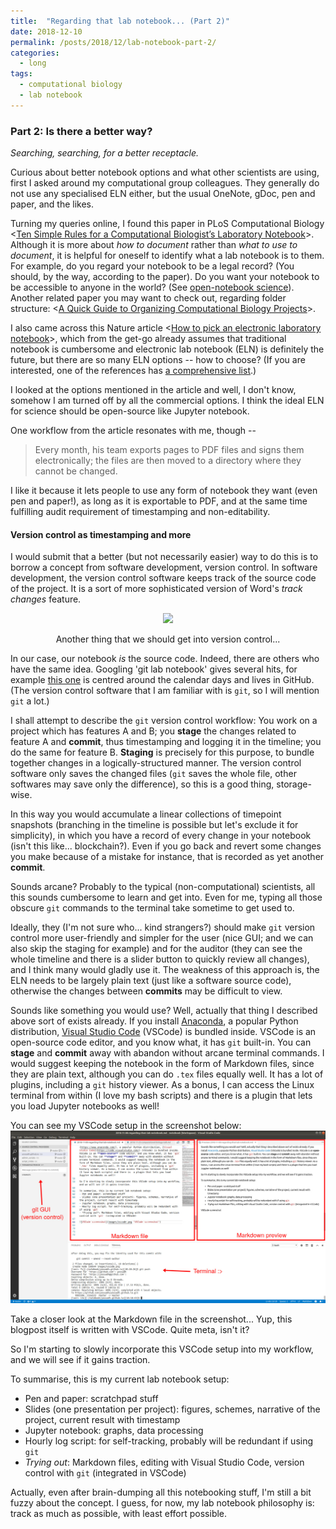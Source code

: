 ```yaml
---
title:  "Regarding that lab notebook... (Part 2)"
date: 2018-12-10
permalink: /posts/2018/12/lab-notebook-part-2/
categories: 
  - long
tags:
  - computational biology
  - lab notebook
---
```

### Part 2: Is there a better way?  
*Searching, searching, for a better receptacle.*

Curious about better notebook options and what other scientists are using, first I asked around my computational group colleagues. They generally do not use any specialised ELN either, but the usual OneNote, gDoc, pen and paper, and the likes.

Turning my queries online, I found this paper in PLoS Computational Biology <[Ten Simple Rules for a Computational Biologist’s Laboratory Notebook](https://journals.plos.org/ploscompbiol/article?id=10.1371/journal.pcbi.1004385)>. Although it is more about *how to document* rather than *what to use to document*, it is helpful for oneself to identify what a lab notebook is to them. For example, do you regard your notebook to be a legal record? (You should, by the way, according to the paper). Do you want your notebook to be accessible to anyone in the world? (See [open-notebook science](https://en.wikipedia.org/wiki/Open-notebook_science)). Another related paper you may want to check out, regarding folder structure: <[A Quick Guide to Organizing Computational Biology Projects](https://journals.plos.org/ploscompbiol/article?id=10.1371/journal.pcbi.1000424)>.  

I also came across this Nature article <[How to pick an electronic laboratory notebook](https://www.nature.com/articles/d41586-018-05895-3)>, which from the get-go already assumes that traditional notebook is cumbersome and electronic lab notebook (ELN) is definitely the future, but there are so many ELN options -- how to choose? (If you are interested, one of the references has [a comprehensive list](http://www.atriumresearch.com/eln.html).)

I looked at the options mentioned in the article and well, I don't know, somehow I am turned off by all the commercial options. I think the ideal ELN for science should be open-source like Jupyter notebook.

One workflow from the article resonates with me, though --
> Every month, his team exports pages to PDF files and signs them electronically; the files are then moved to a directory where they cannot be changed.

I like it because it lets people to use any form of notebook they want (even pen and paper!), as long as it is exportable to PDF, and at the same time fulfilling audit requirement of timestamping and non-editability.

#### Version control as timestamping and more

I would submit that a better (but not necessarily easier) way to do this is to borrow a concept from software development, version control. In software development, the version control software keeps track of the source code of the project. It is a sort of more sophisticated version of Word's *track changes* feature.

<p align="center">
  <img src="http://phdcomics.com/comics/archive/phd101212s.gif" height="200px"/>
</p>
<p align="center">
Another thing that we should get into version control...
</p>

In our case, our notebook *is* the source code. Indeed, there are others who have the same idea. Googling 'git lab notebook' gives several hits, for example [this one](https://github.com/tlnagy/jekyll-lab-notebook) is centred around the calendar days and lives in GitHub.  (The version control software that I am familiar with is `git`, so I will mention `git` a lot.)

I shall attempt to describe the `git` version control workflow: You work on a project which has features A and B; you **stage** the changes related to feature A and **commit**, thus timestamping and logging it in the timeline; you do the same for feature B. **Staging** is precisely for this purpose, to bundle together changes in a logically-structured manner. The version control software only saves the changed files (`git` saves the whole file, other softwares may save only the difference), so this is a good thing, storage-wise. 

In this way you would accumulate a linear collections of timepoint snapshots (branching in the timeline is possible but let's exclude it for simplicity), in which you have a record of every change in your notebook (isn't this like... blockchain?). Even if you go back and revert some changes you make because of a mistake for instance, that is recorded as yet another **commit**. 

Sounds arcane? Probably to the typical (non-computational) scientists, all this sounds cumbersome to learn and get into. Even for me, typing all those obscure `git` commands to the terminal take sometime to get used to.

Ideally, they (I'm not sure who... kind strangers?) should make `git` version control more user-friendly and simpler for the user (nice GUI; and we can also skip the staging for example) and for the auditor (they can see the whole timeline and there is a slider button to quickly review all changes), and I think many would gladly use it. The weakness of this approach is, the ELN needs to be largely plain text (just like a software source code), otherwise the changes between **commits** may be difficult to view. 

Sounds like something you would use? Well, actually that thing I described above sort of exists already. If you install [Anaconda](https://www.anaconda.com/), a popular Python distribution, [Visual Studio Code](https://code.visualstudio.com/) (VSCode) is bundled inside. VSCode is an open-source code editor, and you know what, it has `git` built-in. You can **stage** and **commit** away with abandon without arcane terminal commands. I would suggest keeping the notebook in the form of Markdown files, since they are plain text, although you can do `.tex` files equally well. It has a lot of plugins, including a `git` history viewer. As a bonus, I can access the Linux terminal from within (I love my bash scripts) and there is  a plugin that lets you load Jupyter notebooks as well! 

You can see my VSCode setup in the screenshot below:
![VSCode screenshot](/images/vscode.jpg "VSCode screenshot")

Take a closer look at the Markdown file in the screenshot... Yup, this blogpost itself is written with VSCode. Quite meta, isn't it? 

So I'm starting to slowly incorporate this VSCode setup into my workflow, and we will see if it gains traction.

To summarise, this is my current lab notebook setup:
- Pen and paper: scratchpad stuff
- Slides (one presentation per project): figures, schemes, narrative of the project, current result with timestamp
- Jupyter notebook: graphs, data processing
- Hourly log script: for self-tracking, probably will be redundant if using `git` 
- *Trying out*: Markdown files, editing with Visual Studio Code, version control with `git` (integrated in VSCode) 

Actually, even after brain-dumping all this notebooking stuff, I'm still a bit fuzzy about the concept. I guess, for now, my lab notebook philosophy is: track as much as possible, with least effort possible.
